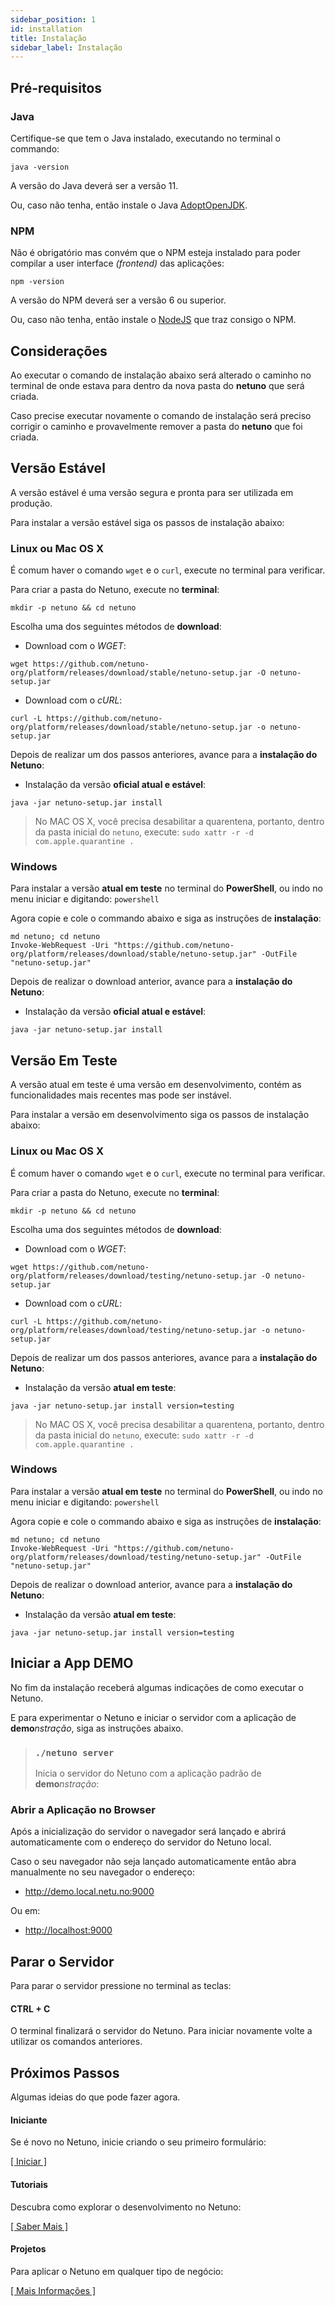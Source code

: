 ```yaml
---
sidebar_position: 1
id: installation
title: Instalação
sidebar_label: Instalação
---
```


## Pré-requisitos

### Java

Certifique-se que tem o Java instalado, executando no terminal o commando:

`java -version`

A versão do Java deverá ser a versão 11.

Ou, caso não tenha, então instale o Java <a href="https://adoptopenjdk.net/" target="_blank">AdoptOpenJDK</a>.

### NPM

Não é obrigatório mas convém que o NPM esteja instalado para poder compilar a user interface _(frontend)_ das aplicações:

`npm -version`

A versão do NPM deverá ser a versão 6 ou superior.

Ou, caso não tenha, então instale o <a href="https://nodejs.org/" target="_blank">NodeJS</a> que traz consigo o NPM.

## Considerações

Ao executar o comando de instalação abaixo será alterado o caminho no terminal de onde estava para dentro da nova pasta do **netuno** que será criada.

Caso precise executar novamente o comando de instalação será preciso corrigir o caminho e provavelmente remover a pasta do **netuno** que foi criada.

## Versão Estável

A versão estável é uma versão segura e pronta para ser utilizada em produção.

Para instalar a versão estável siga os passos de instalação abaixo:

### Linux ou Mac OS X

É comum haver o comando `wget` e o `curl`, execute no terminal para verificar.

Para criar a pasta do Netuno, execute no **terminal**:

```plaintext
mkdir -p netuno && cd netuno
```

Escolha uma dos seguintes métodos de **download**:

* Download com o *WGET*:

```plaintext
wget https://github.com/netuno-org/platform/releases/download/stable/netuno-setup.jar -O netuno-setup.jar
```

* Download com o *cURL*:

```plaintext
curl -L https://github.com/netuno-org/platform/releases/download/stable/netuno-setup.jar -o netuno-setup.jar
```

Depois de realizar um dos passos anteriores, avance para a **instalação do Netuno**:

* Instalação da versão **oficial atual e estável**:

```plaintext
java -jar netuno-setup.jar install
```

> No MAC OS X, você precisa desabilitar a quarentena, portanto, dentro da pasta inicial do `netuno`, execute:
> `sudo xattr -r -d com.apple.quarantine .`

### Windows

Para instalar a versão **atual em teste** no terminal do **PowerShell**, ou indo no menu iniciar e digitando: `powershell`

Agora copie e cole o commando abaixo e siga as instruções de **instalação**:

```plaintext
md netuno; cd netuno
Invoke-WebRequest -Uri "https://github.com/netuno-org/platform/releases/download/stable/netuno-setup.jar" -OutFile "netuno-setup.jar"
```

Depois de realizar o download anterior, avance para a **instalação do Netuno**:

* Instalação da versão **oficial atual e estável**:

```plaintext
java -jar netuno-setup.jar install
```

## Versão Em Teste

A versão atual em teste é uma versão em desenvolvimento, contém as funcionalidades mais recentes mas pode ser instável.

Para instalar a versão em desenvolvimento siga os passos de instalação abaixo:

### Linux ou Mac OS X

É comum haver o comando `wget` e o `curl`, execute no terminal para verificar.

Para criar a pasta do Netuno, execute no **terminal**:

```plaintext
mkdir -p netuno && cd netuno
```

Escolha uma dos seguintes métodos de **download**:

* Download com o *WGET*:

```plaintext
wget https://github.com/netuno-org/platform/releases/download/testing/netuno-setup.jar -O netuno-setup.jar
```

* Download com o *cURL*:

```plaintext
curl -L https://github.com/netuno-org/platform/releases/download/testing/netuno-setup.jar -o netuno-setup.jar
```

Depois de realizar um dos passos anteriores, avance para a **instalação do Netuno**:

* Instalação da versão **atual em teste**:

```plaintext
java -jar netuno-setup.jar install version=testing
```

> No MAC OS X, você precisa desabilitar a quarentena, portanto, dentro da pasta inicial do `netuno`, execute:
> `sudo xattr -r -d com.apple.quarantine .`

### Windows

Para instalar a versão **atual em teste** no terminal do **PowerShell**, ou indo no menu iniciar e digitando: `powershell`

Agora copie e cole o commando abaixo e siga as instruções de **instalação**:

```plaintext
md netuno; cd netuno
Invoke-WebRequest -Uri "https://github.com/netuno-org/platform/releases/download/testing/netuno-setup.jar" -OutFile "netuno-setup.jar"
```

Depois de realizar o download anterior, avance para a **instalação do Netuno**:

* Instalação da versão **atual em teste**:

```plaintext
java -jar netuno-setup.jar install version=testing
```

## Iniciar a App DEMO

No fim da instalação receberá algumas indicações de como executar o Netuno.

E para experimentar o Netuno e iniciar o servidor com a aplicação de **demo**_nstração_, siga as instruções abaixo.


> ### `./netuno server`
>
> Inicia o servidor do Netuno com a aplicação padrão de **demo**_nstração_:

### Abrir a Aplicação no Browser

Após a inicialização do servidor o navegador será lançado e abrirá automaticamente com o endereço do servidor do Netuno local.

Caso o seu navegador não seja lançado automaticamente então abra manualmente no seu navegador o endereço:

* <a href="http://demo.local.netu.no:9000" target="_blank">http://demo.local.netu.no:9000</a>

Ou em:

* <a href="http://localhost:9000" target="_blank">http://localhost:9000</a>

## Parar o Servidor

Para parar o servidor pressione no terminal as teclas:

#### CTRL + C

O terminal finalizará o servidor do Netuno. Para iniciar novamente volte a utilizar os comandos anteriores.

## Próximos Passos

Algumas ideias do que pode fazer agora.

#### Iniciante

Se é novo no Netuno, inicie criando o seu primeiro formulário:

[[ Iniciar ]](../academy/demonstration/config)

#### Tutoriais

Descubra como explorar o desenvolvimento no Netuno:

[[ Saber Mais ]](tutorials)

#### Projetos

Para aplicar o Netuno em qualquer tipo de negócio: 

[[ Mais Informações ]](../academy/strategy)
